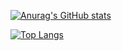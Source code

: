 [![Anurag's GitHub stats](https://github-readme-stats.vercel.app/api?username=amirmohammadshamss&show_icons=true)](https://github.com/anuraghazra/github-readme-stats)

[![Top Langs](https://github-readme-stats.vercel.app/api/top-langs/?username=amirmohammadshamss&layout=compact)](https://github.com/anuraghazra/github-readme-stats)
